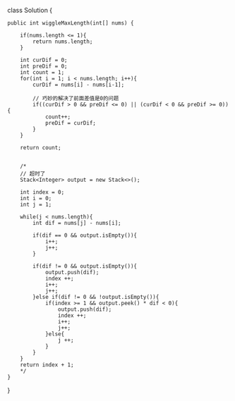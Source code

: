 class Solution {
    
    public int wiggleMaxLength(int[] nums) {
        
        if(nums.length <= 1){
            return nums.length;
        }
        
        int curDif = 0;
        int preDif = 0;
        int count = 1;
        for(int i = 1; i < nums.length; i++){
            curDif = nums[i] - nums[i-1];
            
            // 巧妙的解决了前面差值是0的问题
            if((curDif > 0 && preDif <= 0) || (curDif < 0 && preDif >= 0)){
                count++;
                preDif = curDif;
            }
        }
        
        return count;
        
        
        /*
        // 超时了
        Stack<Integer> output = new Stack<>();

        int index = 0;
        int i = 0;
        int j = 1;
        
        while(j < nums.length){
            int dif = nums[j] - nums[i];
            
            if(dif == 0 && output.isEmpty()){
                i++;
                j++;
            }
            
            if(dif != 0 && output.isEmpty()){
                output.push(dif);
                index ++;
                i++;
                j++;
            }else if(dif != 0 && !output.isEmpty()){
                if(index >= 1 && output.peek() * dif < 0){
                    output.push(dif);
                    index ++;
                    i++;
                    j++;
                }else{
                    j ++;
                }
            }           
        }
        return index + 1;
        */
    }
}